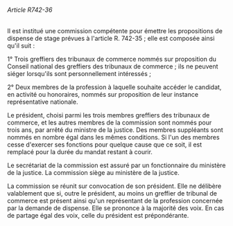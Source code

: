 ###### Article R742-36

Il est institué une commission compétente pour émettre les propositions de dispense de stage prévues à l'article R. 742-35 ; elle est composée ainsi qu'il suit :

1° Trois greffiers des tribunaux de commerce nommés sur proposition du Conseil national des greffiers des tribunaux de commerce ; ils ne peuvent siéger lorsqu'ils sont personnellement intéressés ;

2° Deux membres de la profession à laquelle souhaite accéder le candidat, en activité ou honoraires, nommés sur proposition de leur instance représentative nationale.

Le président, choisi parmi les trois membres greffiers des tribunaux de commerce, et les autres membres de la commission sont nommés pour trois ans, par arrêté du ministre de la justice. Des membres suppléants sont nommés en nombre égal dans les mêmes conditions. Si l'un des membres cesse d'exercer ses fonctions pour quelque cause que ce soit, il est remplacé pour la durée du mandat restant à courir.

Le secrétariat de la commission est assuré par un fonctionnaire du ministère de la justice. La commission siège au ministère de la justice.

La commission se réunit sur convocation de son président. Elle ne délibère valablement que si, outre le président, au moins un greffier de tribunal de commerce est présent ainsi qu'un représentant de la profession concernée par la demande de dispense. Elle se prononce à la majorité des voix. En cas de partage égal des voix, celle du président est prépondérante.

